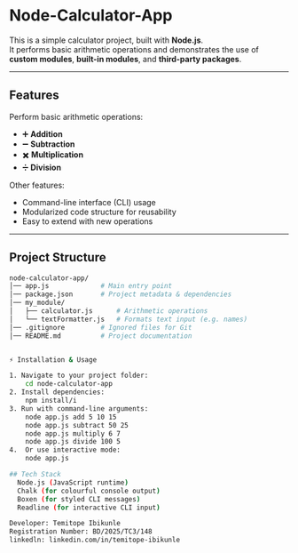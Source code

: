  # Node-Calculator-App  

This is a simple calculator project, built with **Node.js**.  
It performs basic arithmetic operations and demonstrates the use of **custom modules**, **built-in modules**, and **third-party packages**.  

---

## Features  

Perform basic arithmetic operations:  
- ➕ **Addition**  
- ➖ **Subtraction**  
- ✖️ **Multiplication**  
- ➗ **Division**  

Other features:  
-  Command-line interface (CLI) usage  
-  Modularized code structure for reusability  
-  Easy to extend with new operations  

---

##  Project Structure  

```bash
node-calculator-app/
│── app.js             # Main entry point  
│── package.json       # Project metadata & dependencies  
│── my_module/  
│   ├── calculator.js      # Arithmetic operations  
│   └── textFormatter.js   # Formats text input (e.g. names)  
│── .gitignore         # Ignored files for Git  
│── README.md          # Project documentation  


⚡ Installation & Usage

1. Navigate to your project folder:
    cd node-calculator-app
2. Install dependencies:
    npm install/i
3. Run with command-line arguments:
    node app.js add 5 10 15
    node app.js subtract 50 25
    node app.js multiply 6 7
    node app.js divide 100 5
4.  Or use interactive mode:
    node app.js

## Tech Stack
  Node.js (JavaScript runtime)
  Chalk (for colourful console output)
  Boxen (for styled CLI messages)
  Readline (for interactive CLI input)

Developer: Temitope Ibikunle
Registration Number: BD/2025/TC3/148
linkedln: linkedin.com/in/temitope-ibikunle

